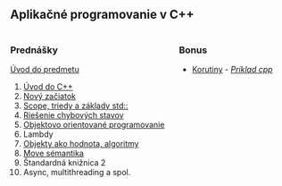 ## Aplikačné programovanie v C++

<div style="display: flex;">
<div style="flex: 3;">

### Prednášky

[Úvod do predmetu](./?slides=0_course_overview.md)

1. [Úvod do C++](./?slides=1_intro.md)
2. [Nový začiatok](./?slides=2_basics.md)
3. [Scope, triedy a základy std::​](./?slides=3_scope_class.md)
4. [Riešenie chybových stavov](./?slides=4_errors.md)
5. [Objektovo orientované programovanie](./?slides=5_oop.md)
6. Lambdy
7. [Objekty ako hodnota, algoritmy](./?slides=6_values_algo.md)
8. [Move sémantika](./?slides=7_move.md)
9. Štandardná knižnica 2
10. Async, multithreading a spol.
</div>
<div style="flex: 2;">

### Bonus

* [Korutiny](./bonus/coroutines/coroutines.html) - *[Príklad cpp](./bonus/coroutines/coroutines.cpp)*
</div>
</div>